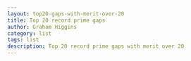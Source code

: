 ```yaml
---
layout: top20-gaps-with-merit-over-20
title: Top 20 record prime gaps
author: Graham Higgins
category: list
tags: list
description: Top 20 record prime gaps with merit over 20
---
```

